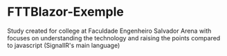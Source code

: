 # FTTBlazor-Exemple
Study created for college at Faculdade Engenheiro Salvador Arena with focuses on understanding the technology and raising the points compared to javascript (SignalIR's main language)
